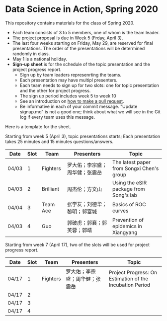 # Data Science in Action, Spring 2020

This repository contains materials for the class of Spring 2020. 

+ Each team consists of 3 to 5 members, one of whom is the team
  leader.
+ The project proposal is due in Week 5 (Frday, April 3).
+ The last four weeks starting on Friday, May 29, are reserved for
  final presentations. The order of the presentations will be
  determined randomly in class.
+ May 1 is a national holiday.
+ **Sign-up sheet** is for the schedule of the topic presentation and
  the project progress report.
    - Sign up by team leaders represenrting the teams.
	- Each presentation may have multipl presenters.
	- Each team needs to sign up for two slots: one for topic
      presentation and the other for project progress.
	- The sign up period includes week 5 to week 10
	- See an introduction on [how to make a pull request](https://www.toutiao.com/i6802407179866341891/).
    - Be informative in each of your commit message. "Update
	signup.md" is not a good one; think about what we will see in the
	Git log if every team uses this message.

Here is a template for the sheet. 

Starting from week 5 (April 3),
topic presentations starts; Each presentation takes 25 minutes and 15
minutes questions/answers. 


Date      | Slot       | Team      | Presenters       | Topic
------ | ------ | ------- | ----------- | -----
04/03   |  1          | Fighters    | 罗大佑；李宗盛；周华健；张震岳 | The latest paper from Songxi Chen's group
04/03   |  2          | Brilliant     | 周杰伦；方文山  | Using the eSIR package from Song's lab
04/04   |  3          | Team Ace  | 张学友；刘德华；黎明；郭富城   | Basics of ROC curves
04/03	 |  4          | Guo           | 郭破虏；郭襄；郭芙蓉；郭靖      | Prevention of epidemics in Xiangyang


Starting from week 7 (April 17),
two of the slots will be used for project progress report.


Date      | Slot       | Team      | Presenters       | Topic
------ | ------ | ------- | ----------- | -----
04/17   |  1          | Fighters     | 罗大佑；李宗盛；周华健；张震岳 | Project Progress: On Estimation of the Incubation Period
04/17   |  2          |               |                         |
04/17	 |  3          |               |                         | 
04/17   |  4          |               |                         |
